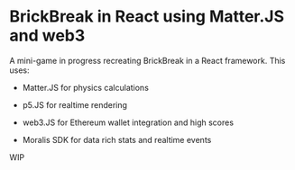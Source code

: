# BrickBreak in React using Matter.JS and web3 
A mini-game in progress recreating BrickBreak in a React framework. This uses:

* Matter.JS for physics calculations

* p5.JS for realtime rendering

* web3.JS for Ethereum wallet integration and high scores

* Moralis SDK for data rich stats and realtime events




WIP

